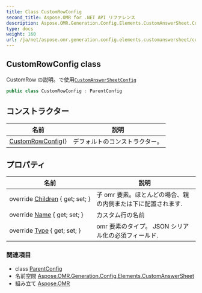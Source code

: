 ```yaml
---
title: Class CustomRowConfig
second_title: Aspose.OMR for .NET API リファレンス
description: Aspose.OMR.Generation.Config.Elements.CustomAnswerSheet.CustomRowConfig クラス. CustomRow の説明で使用CustomAnswerSheetConfig
type: docs
weight: 160
url: /ja/net/aspose.omr.generation.config.elements.customanswersheet/customrowconfig/
---
```

## CustomRowConfig class

CustomRow の説明。で使用[`CustomAnswerSheetConfig`](../customanswersheetconfig/)

```csharp
public class CustomRowConfig : ParentConfig
```

## コンストラクター

| 名前 | 説明 |
| --- | --- |
| [CustomRowConfig](customrowconfig/)() | デフォルトのコンストラクター。 |

## プロパティ

| 名前 | 説明 |
| --- | --- |
| override [Children](../../aspose.omr.generation.config.elements.customanswersheet/customrowconfig/children/) { get; set; } | 子 omr 要素。ほとんどの場合、親の内側または下に配置されます. |
| override [Name](../../aspose.omr.generation.config.elements.customanswersheet/customrowconfig/name/) { get; set; } | カスタム行の名前 |
| override [Type](../../aspose.omr.generation.config.elements.customanswersheet/customrowconfig/type/) { get; set; } | omr 要素のタイプ。 JSON シリアル化の必須フィールド. |

### 関連項目

* class [ParentConfig](../../aspose.omr.generation.config/parentconfig/)
* 名前空間 [Aspose.OMR.Generation.Config.Elements.CustomAnswerSheet](../../aspose.omr.generation.config.elements.customanswersheet/)
* 組み立て [Aspose.OMR](../../)


